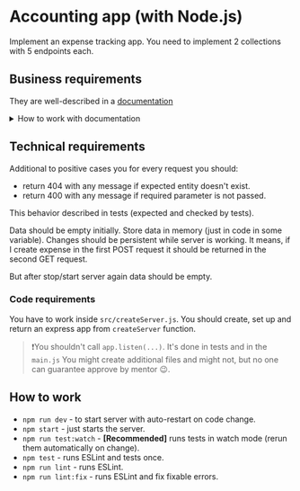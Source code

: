 # Accounting app (with Node.js)

Implement an expense tracking app.
You need to implement 2 collections with 5 endpoints each.

## Business requirements

They are well-described in a [documentation](https://app.swaggerhub.com/apis/YURIIHOLIUK_1/Accounting-App/1.0.0)

<details>
  <summary>How to work with documentation</summary>

If you open endpoint you will see request params, body. As well as expected response.
Also, you can use `Try it out` and then `Execute` button to send the request to the mock server.
It will send you demo response.

You can hide unneeded code editor:
![hide documentation code editor](./docs/swagger_initial.png)
Result:
![result documentation](docs/swagger_result.png)

</details>

## Technical requirements

Additional to positive cases you for every request you should:

- return 404 with any message if expected entity doesn't exist.
- return 400 with any message if required parameter is not passed.

This behavior described in tests (expected and checked by tests).

Data should be empty initially. Store data in memory (just in code in some variable).
Changes should be persistent while server is working.
It means, if I create expense in the first POST request it should be returned in the second GET request.

But after stop/start server again data should be empty.

### Code requirements

You have to work inside `src/createServer.js`.
You should create, set up and return an express app from `createServer` function.

> ❗️You shouldn't call `app.listen(...)`. It's done in tests and in the `main.js`
> You might create additional files and might not, but no one can guarantee approve by mentor 😉.

## How to work

- `npm run dev` - to start server with auto-restart on code change.
- `npm start` - just starts the server.
- `npm run test:watch` - **[Recommended]** runs tests in watch mode (rerun them automatically on change).
- `npm test` - runs ESLint and tests once.
- `npm run lint` - runs ESLint.
- `npm run lint:fix` - runs ESLint and fix fixable errors.
